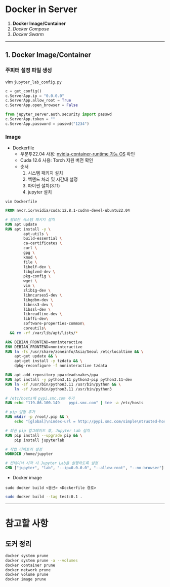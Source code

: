 # Docker in Server
1. **Docker Image/Container**
1. *Docker Compose*
1. *Docker Swarm*
---
## 1. Docker Image/Container
### 주피터 설정 파일 생성
vim `jupyter_lab_config.py`
```python
c = get_config()
c.ServerApp.ip = "0.0.0.0"
c.ServerApp.allow_root = True
c.ServerApp.open_browser = False

from jupyter_server.auth.security import passwd
c.ServerApp.token = ""
c.ServerApp.password = passwd("1234")
```
### Image
- Dockerfile
  - 우분투22.04 사용: [nvidia-container-runtime 가능 OS](https://nvidia.github.io/nvidia-container-runtime/) 확인
  - Cuda 12.6 사용: Torch 지원 버전 확인
  - 순서
    1. 시스템 패키지 설치
    1. 백엔드 처리 및 시간대 설정
    1. 파이썬 설치(3.11)
    1. jupyter 설치

`vim Dockerfile`
```Dockerfile
FROM nvcr.io/nvidia/cuda:12.8.1-cudnn-devel-ubuntu22.04

# 필요한 시스템 패키지 설치
RUN apt update
RUN apt install -y \
        apt-utils \
        build-essential \
        ca-certificates \
        curl \
        gpg \
        kmod \
        file \
        libelf-dev \
        libglvnd-dev \
        pkg-config \
        wget \
        vim \
        zlib1g-dev \
        libncurses5-dev \
        libgdbm-dev \
        libnss3-dev \
        libssl-dev \
        libreadline-dev \
        libffi-dev\
        software-properties-common\
        coreutils\
  && rm -rf /var/lib/apt/lists/*

ARG DEBIAN_FRONTEND=noninteractive
ENV DEBIAN_FRONTEND=noninteractive
RUN ln -fs /usr/share/zoneinfo/Asia/Seoul /etc/localtime && \
    apt-get update && \
    apt-get install -y tzdata && \
    dpkg-reconfigure -f noninteractive tzdata

RUN apt-add-repository ppa:deadsnakes/ppa
RUN apt install -y python3.11 python3-pip python3.11-dev
RUN ln -sf /usr/bin/python3.11 /usr/bin/python && \
    ln -sf /usr/bin/python3.11 /usr/bin/python3

# /etc/hosts에 pypi.smc.com 추가
RUN echo "119.86.100.149    pypi.smc.com" | tee -a /etc/hosts

# pip 설정 추가
RUN mkdir -p /root/.pip && \
    echo "[global]\nindex-url = http://pypi.smc.com/simple\ntrusted-host = pypi.smc.com" > /root/.pip/pip.conf

# 최신 pip 업그레이드 후, Jupyter Lab 설치
RUN pip install --upgrade pip && \
    pip install jupyterlab

# 작업 디렉토리 설정
WORKDIR /home/jupyter

# 컨테이너 시작 시 Jupyter Lab을 실행하도록 설정
CMD ["jupyter", "lab", "--ip=0.0.0.0", "--allow-root", "--no-browser"]
```

- Docker image

`sudo docker build <옵션> <Dockerfile 경로>`
```bash
sudo docker build --tag test:0.1 .
```

---
# 참고할 사항
## 도커 정리
```bash
docker system prune
docker system prune -a --volumes
docker container prune
docker network prune
docker volume prune
docker image prune
```